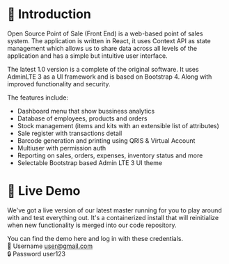 # 👋 Introduction
Open Source Point of Sale (Front End) is a web-based point of sales system. The application is written in React, it uses Context API as state management which allows us to share data across all levels of the application and has a simple but intuitive user interface.

The latest 1.0 version is a complete of the original software. It uses AdminLTE 3 as a UI framework and is based on Bootstrap 4. Along with improved functionality and security.

The features include:

- Dashboard menu that show bussiness analytics
- Database of employees, products and orders
- Stock management (items and kits with an extensible list of attributes)
- Sale register with transactions detail
- Barcode generation and printing using QRIS & Virtual Account
- Multiuser with permission auth
- Reporting on sales, orders, expenses, inventory status and more
- Selectable Bootstrap based Admin LTE 3 UI theme

# 🧪 Live Demo
We've got a live version of our latest master running for you to play around with and test everything out. It's a containerized install that will reinitialize when new functionality is merged into our code repository.

You can find the demo here and log in with these credentials.<br/>
👤 Username user@gmail.com<br/>
🔒 Password user123
